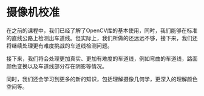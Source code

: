 # 摄像机校准

在之前的课程中，我们已经了解了OpenCV库的基本使用，同时，我们能够在标准的直线公路上检测出车道线。但实际上，我们所做的还远远不够，接下来，我们还将继续处理更有难度挑战的车道线检测问题。

接下来，我们将会处理更加真实、更加有难度的车道线，例如弯曲的车道线，路面颜色变换以及车道线部分存在阴影等情况。

同时，我们还会学习到更多的新的知识，包括理解摄像几何学，更深入的理解颜色空间等。